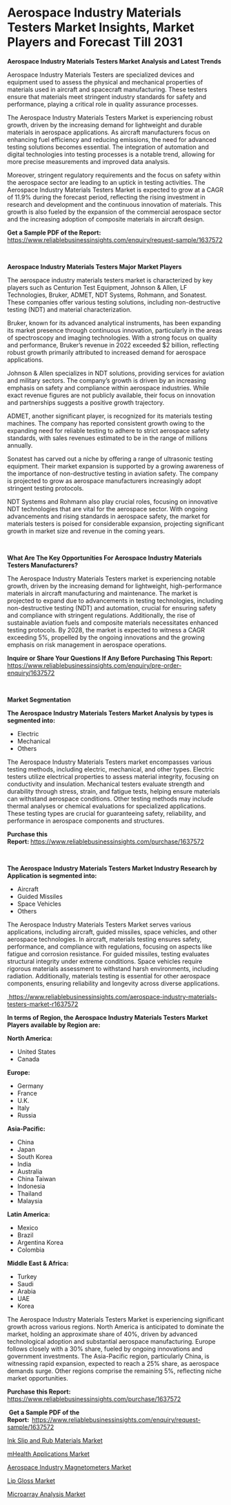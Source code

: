 <p><h1>Aerospace Industry Materials Testers Market Insights, Market Players and Forecast Till 2031</h1></p><p><strong>Aerospace Industry Materials Testers Market Analysis and Latest Trends</strong></p>
<p><p>Aerospace Industry Materials Testers are specialized devices and equipment used to assess the physical and mechanical properties of materials used in aircraft and spacecraft manufacturing. These testers ensure that materials meet stringent industry standards for safety and performance, playing a critical role in quality assurance processes.</p><p>The Aerospace Industry Materials Testers Market is experiencing robust growth, driven by the increasing demand for lightweight and durable materials in aerospace applications. As aircraft manufacturers focus on enhancing fuel efficiency and reducing emissions, the need for advanced testing solutions becomes essential. The integration of automation and digital technologies into testing processes is a notable trend, allowing for more precise measurements and improved data analysis.</p><p>Moreover, stringent regulatory requirements and the focus on safety within the aerospace sector are leading to an uptick in testing activities. The Aerospace Industry Materials Testers Market is expected to grow at a CAGR of 11.9% during the forecast period, reflecting the rising investment in research and development and the continuous innovation of materials. This growth is also fueled by the expansion of the commercial aerospace sector and the increasing adoption of composite materials in aircraft design.</p></p>
<p><strong>Get a Sample PDF of the Report:&nbsp;</strong> <a href="https://www.reliablebusinessinsights.com/enquiry/request-sample/1637572">https://www.reliablebusinessinsights.com/enquiry/request-sample/1637572</a></p>
<p>&nbsp;</p>
<p><strong>Aerospace Industry Materials Testers Major Market Players</strong></p>
<p><p>The aerospace industry materials testers market is characterized by key players such as Centurion Test Equipment, Johnson & Allen, LF Technologies, Bruker, ADMET, NDT Systems, Rohmann, and Sonatest. These companies offer various testing solutions, including non-destructive testing (NDT) and material characterization.</p><p>Bruker, known for its advanced analytical instruments, has been expanding its market presence through continuous innovation, particularly in the areas of spectroscopy and imaging technologies. With a strong focus on quality and performance, Bruker’s revenue in 2022 exceeded $2 billion, reflecting robust growth primarily attributed to increased demand for aerospace applications.</p><p>Johnson & Allen specializes in NDT solutions, providing services for aviation and military sectors. The company’s growth is driven by an increasing emphasis on safety and compliance within aerospace industries. While exact revenue figures are not publicly available, their focus on innovation and partnerships suggests a positive growth trajectory.</p><p>ADMET, another significant player, is recognized for its materials testing machines. The company has reported consistent growth owing to the expanding need for reliable testing to adhere to strict aerospace safety standards, with sales revenues estimated to be in the range of millions annually.</p><p>Sonatest has carved out a niche by offering a range of ultrasonic testing equipment. Their market expansion is supported by a growing awareness of the importance of non-destructive testing in aviation safety. The company is projected to grow as aerospace manufacturers increasingly adopt stringent testing protocols.</p><p>NDT Systems and Rohmann also play crucial roles, focusing on innovative NDT technologies that are vital for the aerospace sector. With ongoing advancements and rising standards in aerospace safety, the market for materials testers is poised for considerable expansion, projecting significant growth in market size and revenue in the coming years.</p></p>
<p>&nbsp;</p>
<p><strong>What Are The Key Opportunities For Aerospace Industry Materials Testers Manufacturers?</strong></p>
<p><p>The Aerospace Industry Materials Testers market is experiencing notable growth, driven by the increasing demand for lightweight, high-performance materials in aircraft manufacturing and maintenance. The market is projected to expand due to advancements in testing technologies, including non-destructive testing (NDT) and automation, crucial for ensuring safety and compliance with stringent regulations. Additionally, the rise of sustainable aviation fuels and composite materials necessitates enhanced testing protocols. By 2028, the market is expected to witness a CAGR exceeding 5%, propelled by the ongoing innovations and the growing emphasis on risk management in aerospace operations.</p></p>
<p><strong>Inquire or Share Your Questions If Any Before Purchasing This Report:</strong> <a href="https://www.reliablebusinessinsights.com/enquiry/pre-order-enquiry/1637572">https://www.reliablebusinessinsights.com/enquiry/pre-order-enquiry/1637572</a></p>
<p>&nbsp;</p>
<p><strong>Market Segmentation</strong></p>
<p><strong>The Aerospace Industry Materials Testers Market Analysis by types is segmented into:</strong></p>
<p><ul><li>Electric</li><li>Mechanical</li><li>Others</li></ul></p>
<p><p>The Aerospace Industry Materials Testers market encompasses various testing methods, including electric, mechanical, and other types. Electric testers utilize electrical properties to assess material integrity, focusing on conductivity and insulation. Mechanical testers evaluate strength and durability through stress, strain, and fatigue tests, helping ensure materials can withstand aerospace conditions. Other testing methods may include thermal analyses or chemical evaluations for specialized applications. These testing types are crucial for guaranteeing safety, reliability, and performance in aerospace components and structures.</p></p>
<p><strong>Purchase this Report:&nbsp;</strong><a href="https://www.reliablebusinessinsights.com/purchase/1637572">https://www.reliablebusinessinsights.com/purchase/1637572</a></p>
<p>&nbsp;</p>
<p><strong>The Aerospace Industry Materials Testers Market Industry Research by Application is segmented into:</strong></p>
<p><ul><li>Aircraft</li><li>Guided Missiles</li><li>Space Vehicles</li><li>Others</li></ul></p>
<p><p>The Aerospace Industry Materials Testers Market serves various applications, including aircraft, guided missiles, space vehicles, and other aerospace technologies. In aircraft, materials testing ensures safety, performance, and compliance with regulations, focusing on aspects like fatigue and corrosion resistance. For guided missiles, testing evaluates structural integrity under extreme conditions. Space vehicles require rigorous materials assessment to withstand harsh environments, including radiation. Additionally, materials testing is essential for other aerospace components, ensuring reliability and longevity across diverse applications.</p></p>
<p><a href="https://www.reliablebusinessinsights.com/aerospace-industry-materials-testers-market-r1637572">&nbsp;https://www.reliablebusinessinsights.com/aerospace-industry-materials-testers-market-r1637572</a></p>
<p><strong>In terms of Region, the Aerospace Industry Materials Testers Market Players available by Region are:</strong></p>
<p>
    <p> <strong> North America: </strong>
        <ul>
            <li>United States</li>
            <li>Canada</li>
        </ul>
        </p> 
    <p> <strong> Europe: </strong>
        <ul>
            <li>Germany</li>
            <li>France</li>
            <li>U.K.</li>
            <li>Italy</li>
            <li>Russia</li>
        </ul>
        </p> 
    <p> <strong> Asia-Pacific: </strong>
        <ul>
            <li>China</li>
            <li>Japan</li>
            <li>South Korea</li>
            <li>India</li>
            <li>Australia</li>
            <li>China Taiwan</li>
            <li>Indonesia</li>
            <li>Thailand</li>
            <li>Malaysia</li>
        </ul>
        </p> 
    <p> <strong> Latin America: </strong>
        <ul>
            <li>Mexico</li>
            <li>Brazil</li>
            <li>Argentina Korea</li>
            <li>Colombia</li>
        </ul>
        </p> 
    <p> <strong> Middle East & Africa: </strong>
        <ul>
            <li>Turkey</li>
            <li>Saudi</li>
            <li>Arabia</li>
            <li>UAE</li>
            <li>Korea</li>
        </ul>
    </p>
    </p>
<p><p>The Aerospace Industry Materials Testers Market is experiencing significant growth across various regions. North America is anticipated to dominate the market, holding an approximate share of 40%, driven by advanced technological adoption and substantial aerospace manufacturing. Europe follows closely with a 30% share, fueled by ongoing innovations and government investments. The Asia-Pacific region, particularly China, is witnessing rapid expansion, expected to reach a 25% share, as aerospace demands surge. Other regions comprise the remaining 5%, reflecting niche market opportunities.</p></p>
<p><strong>Purchase this Report: </strong><a href="https://www.reliablebusinessinsights.com/purchase/1637572">https://www.reliablebusinessinsights.com/purchase/1637572</a></p>
<p>&nbsp;<strong>Get a Sample PDF of the Report:&nbsp;&nbsp;</strong><a href="https://www.reliablebusinessinsights.com/enquiry/request-sample/1637572">https://www.reliablebusinessinsights.com/enquiry/request-sample/1637572</a></p>
<p><strong></strong></p>
<p><p><a href="https://medium.com/@chsaltz8s05/emerging-trends-in-ink-slip-and-rub-materials-market-global-outlook-and-future-prospects-from-2024-b980264d939a">Ink Slip and Rub Materials Market</a></p><p><a href="https://www.linkedin.com/pulse/mhealth-applications-market-trends-growth-outlook-2024--qgogc">mHealth Applications Market</a></p><p><a href="https://github.com/DianaWilson796/Market-Research-Report-List-1/blob/main/aerospace-industry-magnetometers-market.md">Aerospace Industry Magnetometers Market</a></p><p><a href="https://issuu.com/reportprime-2/docs/lip-gloss-market-size-2030.pptx_c1dde9d3dd802e">Lip Gloss Market</a></p><p><a href="https://www.linkedin.com/pulse/microarray-analysis-market-global-regional-2024-2031-craigalytics-x2ajc">Microarray Analysis Market</a></p></p>